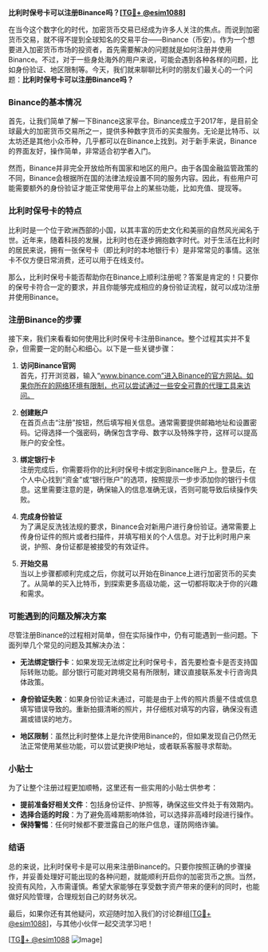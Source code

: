 **比利时保号卡可以注册Binance吗？[[TG💪+ @esim1088](https://t.me/s/esim1088)]**

在当今这个数字化的时代，加密货币交易已经成为许多人关注的焦点。而说到加密货币交易，就不得不提到全球知名的交易平台——Binance（币安）。作为一个想要进入加密货币市场的投资者，首先需要解决的问题就是如何注册并使用Binance。不过，对于一些身处海外的用户来说，可能会遇到各种各样的问题，比如身份验证、地区限制等。今天，我们就来聊聊比利时的朋友们最关心的一个问题：**比利时保号卡可以注册Binance吗？**

### Binance的基本情况

首先，让我们简单了解一下Binance这家平台。Binance成立于2017年，是目前全球最大的加密货币交易所之一，提供多种数字货币的买卖服务。无论是比特币、以太坊还是其他小众币种，几乎都可以在Binance上找到。对于新手来说，Binance的界面友好，操作简单，非常适合初学者入门。

然而，Binance并非完全开放给所有国家和地区的用户。由于各国金融监管政策的不同，Binance会根据所在国的法律法规设置不同的服务内容。因此，有些用户可能需要额外的身份验证才能正常使用平台上的某些功能，比如充值、提现等。

### 比利时保号卡的特点

比利时是一个位于欧洲西部的小国，以其丰富的历史文化和美丽的自然风光闻名于世。近年来，随着科技的发展，比利时也在逐步拥抱数字时代。对于生活在比利时的居民来说，拥有一张保号卡（即比利时的本地银行卡）是非常常见的事情。这张卡不仅方便日常消费，还可以用于在线支付。

那么，比利时保号卡能否帮助你在Binance上顺利注册呢？答案是肯定的！只要你的保号卡符合一定的要求，并且你能够完成相应的身份验证流程，就可以成功注册并使用Binance。

### 注册Binance的步骤

接下来，我们来看看如何使用比利时保号卡注册Binance。整个过程其实并不复杂，但需要一定的耐心和细心。以下是一些关键步骤：

1. **访问Binance官网**  
   首先，打开浏览器，输入“www.binance.com”进入Binance的官方网站。如果你所在的网络环境有限制，也可以尝试通过一些安全可靠的代理工具来访问。

2. **创建账户**  
   在首页点击“注册”按钮，然后填写相关信息。通常需要提供邮箱地址和设置密码。记得选择一个强密码，确保包含字母、数字以及特殊字符，这样可以提高账户的安全性。

3. **绑定银行卡**  
   注册完成后，你需要将你的比利时保号卡绑定到Binance账户上。登录后，在个人中心找到“资金”或“银行账户”的选项，按照提示一步步添加你的银行卡信息。这里需要注意的是，确保输入的信息准确无误，否则可能导致后续操作失败。

4. **完成身份验证**  
   为了满足反洗钱法规的要求，Binance会对新用户进行身份验证。通常需要上传身份证件的照片或者扫描件，并填写相关的个人信息。对于比利时用户来说，护照、身份证都是被接受的有效证件。

5. **开始交易**  
   当以上步骤都顺利完成之后，你就可以开始在Binance上进行加密货币的买卖了。从简单的买入比特币，到探索更多高级功能，这一切都将取决于你的兴趣和需求。

### 可能遇到的问题及解决方案

尽管注册Binance的过程相对简单，但在实际操作中，仍有可能遇到一些问题。下面列举几个常见的问题及其解决办法：

- **无法绑定银行卡**：如果发现无法绑定比利时保号卡，首先要检查卡是否支持国际转账功能。部分银行可能对跨境交易有所限制，建议直接联系发卡行咨询具体政策。
  
- **身份验证失败**：如果身份验证未通过，可能是由于上传的照片质量不佳或信息填写错误导致的。重新拍摄清晰的照片，并仔细核对填写的内容，确保没有遗漏或错误的地方。

- **地区限制**：虽然比利时整体上是允许使用Binance的，但如果发现自己仍然无法正常使用某些功能，可以尝试更换IP地址，或者联系客服寻求帮助。

### 小贴士

为了让整个注册过程更加顺畅，这里还有一些实用的小贴士供参考：

- **提前准备好相关文件**：包括身份证件、护照等，确保这些文件处于有效期内。
- **选择合适的时段**：为了避免高峰期影响体验，可以选择非高峰时段进行操作。
- **保持警惕**：任何时候都不要泄露自己的账户信息，谨防网络诈骗。

### 结语

总的来说，比利时保号卡是可以用来注册Binance的。只要你按照正确的步骤操作，并妥善处理好可能出现的各种问题，就能顺利开启你的加密货币之旅。当然，投资有风险，入市需谨慎。希望大家能够在享受数字资产带来的便利的同时，也能做好风险管理，合理规划自己的财务状况。

最后，如果你还有其他疑问，欢迎随时加入我们的讨论群组[[TG💪+ @esim1088](https://t.me/s/esim1088)]，与其他小伙伴一起交流学习吧！

[[TG💪+ @esim1088](https://t.me/s/esim1088) ![Image](https://i.postimg.cc/4NQfJmqS/Snipaste-2025-05-13-00-14-12.png)]